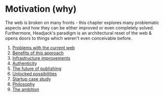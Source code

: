 # Motivation (why)

The web is broken on many fronts - this chapter explores many problematic aspects and how they can be either improved or even completely solved. Furthermore, Headjack's paradigm is an architectural reset of the web & opens doors to things which weren't even conceivable before.

1. [Problems with the current web](../motivation/problems.md)
1. [Benefits of this approach](../motivation/benefits.md)
1. [Infrastructure improvements](../motivation/infrastructure.md)
1. [Authenticity](../motivation/authenticity.md)
1. [The future of publishing](../motivation/publishing.md)
1. [Unlocked possibilities](../motivation/possibilities.md)
1. [Startup case study](../motivation/startup_case_study.md)
1. [Philosophy](../motivation/philosophy.md)
1. [The ambition](../motivation/ambition.md)


<!-- peer review & citations can be encoded with tags/messages -->
